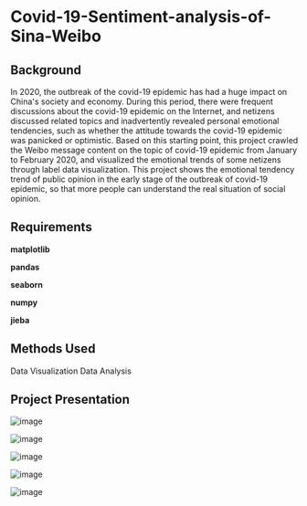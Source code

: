 # Covid-19-Sentiment-analysis-of-Sina-Weibo

## Background
In 2020, the outbreak of the covid-19 epidemic has had a huge impact on China's society and economy. During this period, there were frequent discussions about the  covid-19 epidemic on the Internet, and netizens discussed related topics and inadvertently revealed personal emotional tendencies, such as whether the attitude towards the  covid-19 epidemic was panicked or optimistic. Based on this starting point, this project crawled the Weibo message content on the topic of  covid-19 epidemic from January to February 2020, and visualized the emotional trends of some netizens through label data visualization. This project shows the emotional tendency trend of public opinion in the early stage of the outbreak of  covid-19 epidemic, so that more people can understand the real situation of social opinion.

## Requirements
**matplotlib**

**pandas**

**seaborn**

**numpy**

**jieba**


## Methods Used
Data Visualization
Data Analysis

## Project Presentation

![image](https://user-images.githubusercontent.com/89116676/149249614-6248e95b-c0b6-481e-8997-b5a446560c1d.png)


![image](https://user-images.githubusercontent.com/89116676/149249634-9bd3d86a-fe8d-4387-9b58-20f653764da4.png)


![image](https://user-images.githubusercontent.com/89116676/149249645-035b1ba5-71d7-45a1-bd81-21306e36aaa4.png)


![image](https://user-images.githubusercontent.com/89116676/149249665-e44e8220-a110-404e-a0e0-5a018a86f743.png)


![image](https://user-images.githubusercontent.com/89116676/149249673-c7d0d0ab-777a-4cec-89b8-b0f38e04bed3.png)
